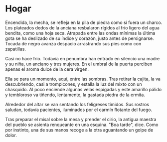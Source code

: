 # Hogar

Encendida, la mecha, se refleja en la pila de piedra como si fuera un charco. Los plateados dedos de la anciana resbalaron rígidos al frío ligero del agua bendita, como una hoja seca. Atrapada entre las ondas mínimas la última gota se ha deslizado de su índice y corazón, justo antes de persignarse. Tocada de negro avanza despacio arrastrando sus pies como con zapatillas. 

Casi no hace frio. Todavía en penumbra han entrado en silencio una madre y su niña, un anciano y tres mujeres. En el umbral de la puerta perciben apenas el aroma dulce de la cera virgen.

Ella se para un momento, aquí, entre las sombras. Tras retirar la cajita, la va descubriendo, casi a trompicones, y estalla la luz del mixto con un chasquido. Al poco enciende algunas velas espigadas y este amarillo pálido y tembloroso va tiñendo, lentamente, la gastada piedra de la ermita. 

Alrededor del altar se van sentando los feligreses tímidos. Sus rostros saludan, todavía pacientes, iluminados por el carmín flotante del fuego.

Tras preparar el misal sobre la mesa y prender el cirio, la antigua maestra del pueblo se asienta renqueante en una esquina. "Boa tarde", dice. Como por instinto, una de sus manos recoge a la otra aguantando un golpe de dolor.

